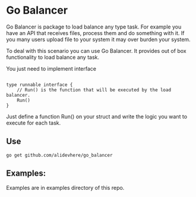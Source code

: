 # Go Balancer
Go Balancer is package to load balance any type task. For example you have an API that receives files, process them and do something with it. If you many users upload file to your system it may over burden your system.

To deal with this scenario you can use Go Balancer. It provides out of box functionality to load balance any task.
 
 You just need to implement interface 

```

type runnable interface {
	// Run() is the function that will be executed by the load balancer.
	Run()
}

```

Just define a function Run() on your struct and write the logic you want to execute for each task.

## Use

```
go get github.com/alidevhere/go_balancer
```

## Examples:
Examples are in examples directory of this repo.

